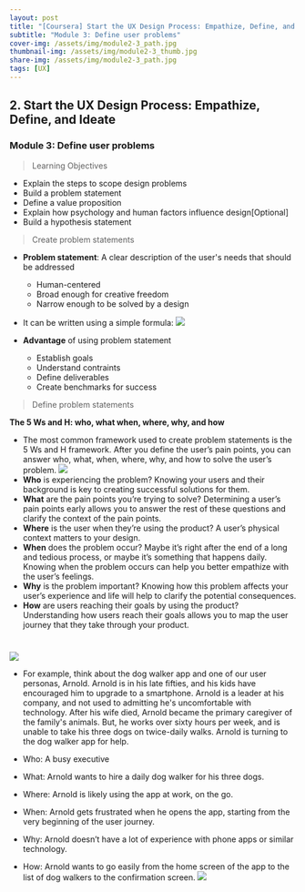 ```yaml
---
layout: post
title: "[Coursera] Start the UX Design Process: Empathize, Define, and Ideate 2-3"
subtitle: "Module 3: Define user problems"
cover-img: /assets/img/module2-3_path.jpg
thumbnail-img: /assets/img/module2-3_thumb.jpg
share-img: /assets/img/module2-3_path.jpg
tags: [UX]
--- 
```


## 2. Start the UX Design Process: Empathize, Define, and Ideate
### Module 3: Define user problems

> Learning Objectives
- Explain the steps to scope design problems
- Build a problem statement
- Define a value proposition
- Explain how psychology and human factors influence design[Optional] 
- Build a hypothesis statement

> Create problem statements

- **Problem statement**: A clear description of the user's needs that should be addressed 


	- Human-centered
    - Broad enough for creative freedom
    - Narrow enough to be solved by a design
- It can be written using a simple formula:
![](https://velog.velcdn.com/images/erica990604/post/24a23ae1-1b74-4edd-bc2b-5454014f0aa9/image.png)

- **Advantage** of using problem statement


	- Establish goals
    - Understand contraints
    - Define deliverables
    - Create benchmarks for success

> Define problem statements

**The 5 Ws and H: who, what when, where, why, and how**
- The most common framework used to create problem statements is the 5 Ws and H framework. After you define the user’s pain points, you can answer who, what, when, where, why, and how to solve the user’s problem.
![](https://velog.velcdn.com/images/erica990604/post/b3c19758-6c3a-4aed-bc9b-dcaf777b08d9/image.png)
- **Who** is experiencing the problem? Knowing your users and their background is key to creating successful solutions for them.
- **What** are the pain points you’re trying to solve? Determining a user’s pain points early allows you to answer the rest of these questions and clarify the context of the pain points.
- **Where** is the user when they’re using the product? A user’s physical context matters to your design.
- **When** does the problem occur? Maybe it’s right after the end of a long and tedious process, or maybe it’s something that happens daily. Knowing when the problem occurs can help you better empathize with the user’s feelings. 
- **Why** is the problem important? Knowing how this problem affects your user’s experience and life will help to clarify the potential consequences.
- **How** are users reaching their goals by using the product? Understanding how users reach their goals allows you to map the user journey that they take through your product.
#
![](https://velog.velcdn.com/images/erica990604/post/b596d878-2a2c-44bc-8840-6047dd6f118c/image.png)

- For example, think about the dog walker app and one of our user personas, Arnold. Arnold is in his late fifties, and his kids have encouraged him to upgrade to a smartphone. Arnold is a leader at his company, and not used to admitting he's uncomfortable with technology. After his wife died, Arnold became the primary caregiver of the family's animals. But, he works over sixty hours per week, and is unable to take his three dogs on twice-daily walks. Arnold is turning to the dog walker app for help. 

- Who: A busy executive
- What: Arnold wants to hire a daily dog walker for his three dogs.
- Where: Arnold is likely using the app at work, on the go. 
- When: Arnold gets frustrated when he opens the app, starting from the very beginning of the user journey. 
- Why: Arnold doesn’t have a lot of experience with phone apps or similar technology. 
- How: Arnold wants to go easily from the home screen of the app to the list of dog walkers to the confirmation screen. 
![](https://velog.velcdn.com/images/erica990604/post/351e1645-1ff6-4a46-8030-8b2c1a9c77bb/image.png)